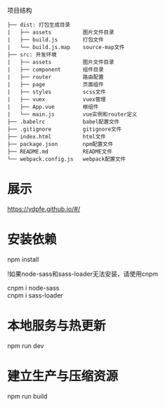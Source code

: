 项目结构
```
├── dist: 打包生成目录
|   ├── assets          图片文件目录
|   ├── build.js        打包文件
|   └── build.js.map    source-map文件
├── src: 开发环境
|   ├── assets          图片文件目录
|   ├── component       组件目录
|   ├── router          路由配置
|   ├── page            页面组件
|   ├── styles          scss文件
|   ├── vuex            vuex管理
|   ├── App.vue         根组件
|   └── main.js         vue实例和router定义
├── .babelrc            babel配置文件
├── .gitignore          gitignore文件
├── index.html          html文件
├── package.json        npm配置文件
├── README.md           README文件
└── webpack.config.js   webpack配置文件
```

# 展示

https://ydpfe.github.io/#/

# 安装依赖
npm install

!如果node-sass和sass-loader无法安装，请使用cnpm

cnpm i node-sass  
cnpm i sass-loader  

# 本地服务与热更新
npm run dev

# 建立生产与压缩资源
npm run build